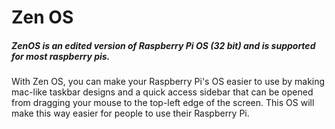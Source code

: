 # Zen OS
##### ZenOS is an edited version of Raspberry Pi OS (32 bit) and is supported for most raspberry pis.
With Zen OS, you can make your Raspberry Pi's OS easier to use by making mac-like taskbar designs and a quick access sidebar that can be opened from dragging your mouse to the top-left edge of the screen. This OS will make this way easier for people to use their Raspberry Pi.

